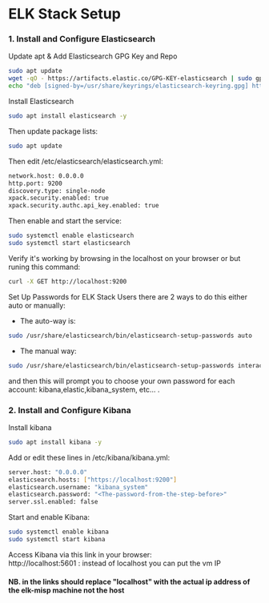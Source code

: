 # ELK Stack Setup
### 1. Install and Configure Elasticsearch
Update apt & Add Elasticsearch GPG Key and Repo
```bash
sudo apt update
wget -qO - https://artifacts.elastic.co/GPG-KEY-elasticsearch | sudo gpg --dearmor -o /usr/share/keyrings/elasticsearch-keyring.gpg
echo "deb [signed-by=/usr/share/keyrings/elasticsearch-keyring.gpg] https://artifacts.elastic.co/packages/7.x/apt stable main" | sudo tee /etc/apt/sources.list.d/elastic-7.x.list
```
Install Elasticsearch
```bash
sudo apt install elasticsearch -y
```
Then update package lists:
```bash
sudo apt update
```
Then edit /etc/elasticsearch/elasticsearch.yml:
```bash
network.host: 0.0.0.0
http.port: 9200
discovery.type: single-node
xpack.security.enabled: true
xpack.security.authc.api_key.enabled: true
```
Then enable and start the service:
```bash
sudo systemctl enable elasticsearch
sudo systemctl start elasticsearch
```
Verify it's working by browsing in the localhost on your browser or but runing this command:
```bash
curl -X GET http://localhost:9200
```
Set Up Passwords for ELK Stack Users
there are 2 ways to do this either auto or manually: </br>
- The auto-way is: 
```bash
sudo /usr/share/elasticsearch/bin/elasticsearch-setup-passwords auto
```
- The manual way:
```bash
sudo /usr/share/elasticsearch/bin/elasticsearch-setup-passwords interactive
```
and then this will prompt you to choose your own password for each account: kibana,elastic,kibana_system, etc... .
### 2. Install and Configure Kibana
Install kibana
```bash
sudo apt install kibana -y
```
Add or edit these lines in /etc/kibana/kibana.yml:
```bash
server.host: "0.0.0.0"
elasticsearch.hosts: ["https://localhost:9200"]
elasticsearch.username: "kibana_system"
elasticsearch.password: "<The-password-from-the-step-before>"
server.ssl.enabled: false
```
Start and enable Kibana:
```bash
sudo systemctl enable kibana
sudo systemctl start kibana
```
Access Kibana via this link in your browser: </br>
http://localhost:5601 : instead of localhost you can put the vm IP
</br> 
#### NB. in the links should replace "localhost" with the actual ip address of the elk-misp machine not the host

